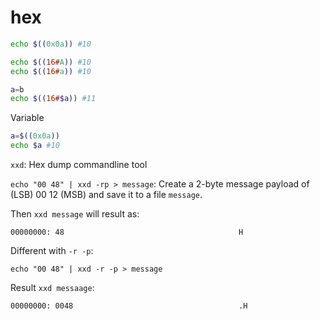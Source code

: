 # hex
```sh
echo $((0x0a)) #10
```
```sh
echo $((16#A)) #10
echo $((16#a)) #10
```

```sh
a=b
echo $((16#$a)) #11
```
Variable
```sh
a=$((0x0a))
echo $a #10
```
``xxd``: Hex dump commandline tool

``echo "00 48" | xxd -rp > message``: Create a 2-byte message payload of (LSB) 00 12 (MSB) and save it to a file ``message``.

Then ``xxd message`` will result as:

```
00000000: 48                                       H
```

Different with ``-r -p``:

```
echo "00 48" | xxd -r -p > message
```

Result ``xxd messaage``:

```
00000000: 0048                                     .H
```
